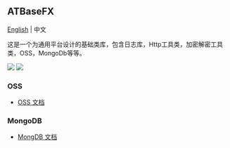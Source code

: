 ﻿## ATBaseFX

[English](README.md) | 中文

这是一个为通用平台设计的基础类库，包含日志库，Http工具类，加密解密工具类，OSS，MongoDb等等。

<a href="https://996.icu"><img src="https://img.shields.io/badge/link-996.icu-red.svg"></a> <a href="https://github.com/996icu/996.ICU/blob/master/LICENSE"><img src="https://camo.githubusercontent.com/49a7af1a72e77122a5866680bd68a4cd5b703c54/68747470733a2f2f696d672e736869656c64732e696f2f62616467652f6c6963656e73652d4e504c2532302854686525323039393625323050726f686962697465642532304c6963656e7365292d626c75652e737667"></a>

### OSS

* [OSS 文档](https://github.com/dotnetrun/ATBaseFX/tree/master/src/OSS)

### MongoDB

* [MongDB 文档](https://github.com/dotnetrun/ATBaseFX/tree/master/src/Data/ATBase.Data.MongoDb)